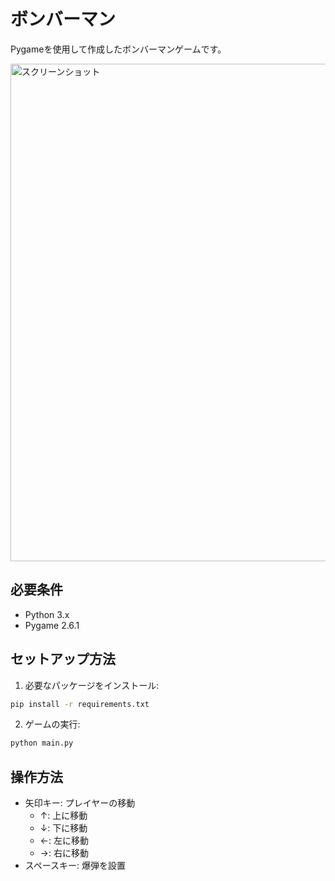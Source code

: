 # ボンバーマン

Pygameを使用して作成したボンバーマンゲームです。

<img width="796" alt="スクリーンショット" src="https://github.com/user-attachments/assets/e1854384-118a-4adf-88f7-c9d60749e199" />


## 必要条件

- Python 3.x
- Pygame 2.6.1

## セットアップ方法

1. 必要なパッケージをインストール:
```bash
pip install -r requirements.txt
```

2. ゲームの実行:
```bash
python main.py
```

## 操作方法

- 矢印キー: プレイヤーの移動
  - ↑: 上に移動
  - ↓: 下に移動
  - ←: 左に移動
  - →: 右に移動
- スペースキー: 爆弾を設置
